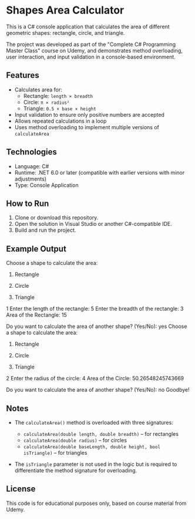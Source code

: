 # Shapes Area Calculator

This is a C# console application that calculates the area of different geometric shapes: rectangle, circle, and triangle.

The project was developed as part of the "Complete C# Programming Master Class" course on Udemy, and demonstrates method overloading, user interaction, and input validation in a console-based environment.

## Features

- Calculates area for:
  - Rectangle: `length × breadth`
  - Circle: `π × radius²`
  - Triangle: `0.5 × base × height`
- Input validation to ensure only positive numbers are accepted
- Allows repeated calculations in a loop
- Uses method overloading to implement multiple versions of `calculateArea`

## Technologies

- Language: C#
- Runtime: .NET 6.0 or later (compatible with earlier versions with minor adjustments)
- Type: Console Application

## How to Run

1. Clone or download this repository.
2. Open the solution in Visual Studio or another C#-compatible IDE.
3. Build and run the project.

## Example Output

Choose a shape to calculate the area:

1. Rectangle

2. Circle

3. Triangle

1
Enter the length of the rectangle: 5
Enter the breadth of the rectangle: 3
Area of the Rectangle: 15

Do you want to calculate the area of another shape? (Yes/No): yes
Choose a shape to calculate the area:

1. Rectangle

2. Circle

3. Triangle

2
Enter the radius of the circle: 4
Area of the Circle: 50.26548245743669

Do you want to calculate the area of another shape? (Yes/No): no
Goodbye!

## Notes

- The `calculateArea()` method is overloaded with three signatures:
  - `calculateArea(double length, double breadth)` – for rectangles
  - `calculateArea(double radius)` – for circles
  - `calculateArea(double baseLength, double height, bool isTriangle)` – for triangles

- The `isTriangle` parameter is not used in the logic but is required to differentiate the method signature for overloading.

## License

This code is for educational purposes only, based on course material from Udemy.

